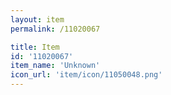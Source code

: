 ```yaml
---
layout: item
permalink: /11020067

title: Item
id: '11020067'
item_name: 'Unknown'
icon_url: 'item/icon/11050048.png'
---
```

